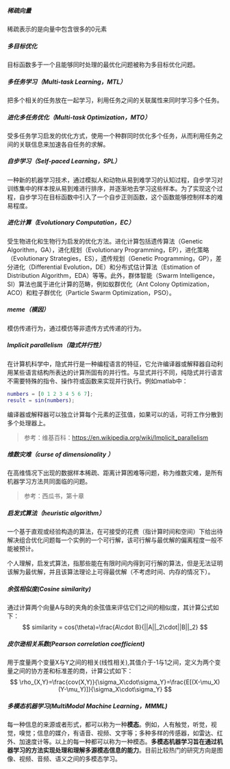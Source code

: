 ##### 稀疏向量

稀疏表示的是向量中包含很多的0元素

##### 多目标优化

目标函数多于一个且能够同时处理的最优化问题被称为多目标优化问题。



##### 多任务学习（Multi-task Learning，MTL）

把多个相关的任务放在一起学习，利用任务之间的关联属性来同时学习多个任务。



##### 进化多任务优化（Multi-task Optimization，MTO）

受多任务学习启发的优化方式，使用一个种群同时优化多个任务，从而利用任务之间的关联信息来加速各自任务的求解。



##### 自步学习（Self-paced Learning，SPL）

一种新的机器学习技术，通过模拟人和动物从易到难学习的认知过程，自步学习对训练集中的样本按从易到难进行排序，并逐渐地去学习这些样本。为了实现这个过程，自步学习在目标函数中引入了一个自步正则函数，这个函数能够控制样本的难易程度。

##### 进化计算（Evolutionary Computation，EC）

受生物进化和生物行为启发的优化方法。进化计算包括遗传算法（Genetic Algorithm，GA），进化规划（Evolutionary Programming，EP），进化策略（Evolutionary Strategies，ES），遗传规划（Genetic Programming，GP），差分进化（Differential Evolution，DE）和分布式估计算法（Estimation of Distribution Algorithm，EDA）等等。此外，群体智能（Swarm Intelligence，SI）算法也属于进化计算的范畴，例如蚁群优化（Ant Colony Optimization，ACO）和粒子群优化（Particle Swarm Optimization，PSO）。



##### meme（模因）

模仿传递行为，通过模仿等非遗传方式传递的行为。

##### Implicit parallelism（隐式并行性）

在计算机科学中，隐式并行是一种编程语言的特征，它允许编译器或解释器自动利用某些语言结构所表达的计算所固有的并行性。与显式并行不同，纯隐式并行语言不需要特殊的指令、操作符或函数来实现并行执行。例如matlab中：

```matlab
numbers = [0 1 2 3 4 5 6 7];
result = sin(numbers);
```

编译器或解释器可以独立计算每个元素的正弦值，如果可以的话，可将工作分散到多个处理器上。

> 参考：维基百科：https://en.wikipedia.org/wiki/Implicit_parallelism



##### 维数灾难（curse of dimensionality  ）

在高维情况下出现的数据样本稀疏、距离计算困难等问题，称为维数灾难，是所有机器学习方法共同面临的问题。

> 参考：西瓜书，第十章

##### 启发式算法（heuristic algorithm）

一个基于直观或经验构造的算法，在可接受的花费（指计算时间和空间）下给出待解决组合优化问题每一个实例的一个可行解，该可行解与最优解的偏离程度一般不能被预计。

个人理解，启发式算法，指那些能在有限时间内得到可行解的算法，但是无法证明该解为最优解，并且该算法理论上可得最优解（不考虑时间、内存的情况下）。

##### 余弦相似度(Cosine similarity)

通过计算两个向量A与B的夹角的余弦值来评估它们之间的相似度，其计算公式如下：
$$
similarity = cos(\theta)=\frac{A\cdot B}{||A||_2\cdot||B||_2}
$$

##### 皮尔逊相关系数(Pearson correlation coefficient)

用于度量两个变量X与Y之间的相关(线性相关),其值介于-1与1之间，定义为两个变量之间的协方差和标准差的商，计算公式如下：
$$
\rho_{X,Y}=\frac{cov(X,Y)}{\sigma_X\cdot\sigma_Y}=\frac{E[(X-\mu_X)(Y-\mu_Y)]}{\sigma_X\cdot\sigma_Y}
$$



##### 多模态机器学习(MultiModal Machine Learning，MMML)

每一种信息的来源或者形式，都可以称为一种**模态**。例如，人有触觉，听觉，视觉，嗅觉；信息的媒介，有语音、视频、文字等；多种多样的传感器，如雷达、红外、加速度计等。以上的每一种都可以称为一种模态。**多模态机器学习旨在通过机器学习的方法实现处理和理解多源模态信息的能力**。目前比较热门的研究方向是图像、视频、音频、语义之间的多模态学习。



